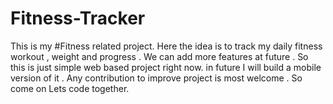 # Fitness-Tracker
This is my #Fitness related project. Here the idea is to track my daily fitness workout , weight  and progress . We can add more features at future . So this is just simple web based project right now. in future I will build a mobile version of it . Any contribution to improve project is most welcome . So come on Lets code together.
